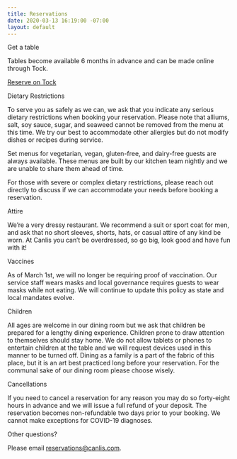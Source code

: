 ```yaml
---
title: Reservations
date: 2020-03-13 16:19:00 -07:00
layout: default
---
```


<p class="Caption">Get a table</p>

<p class="mb0 pb0">Tables become available 6 months in advance and can be made online through Tock. </p>
<p class="mt3 mb2 pb0"><a class="Button NoLine Caption" href="https://www.exploretock.com/canlis/" target="_blank">Reserve on Tock</a></p>

<div class="Caption mb4 mt4">Dietary Restrictions</div>

<p class="mb2 pb0">To serve you as safely as we can, we ask that you indicate any serious dietary restrictions when booking your reservation. Please note that alliums, salt, soy sauce, sugar, and seaweed cannot be removed from the menu at this time. We try our best to accommodate other allergies but do not modify dishes or recipes during service.</p>

<p class="mb2 pb0">Set menus for vegetarian, vegan, gluten-free, and dairy-free guests are always available. These menus are built by our kitchen team nightly and we are unable to share them ahead of time.</p>

<p class="mb2 pb0">For those with severe or complex dietary restrictions, please reach out directly to discuss if we can accommodate your needs before booking a reservation.</p> 

<p class="Caption mt4">Attire</p>

<p class="mb0 pb0">We’re a very dressy restaurant. We recommend a suit or sport coat for men, and ask that no short sleeves, shorts, hats, or casual attire of any kind be worn. At Canlis you can’t be overdressed, so go big, look good and have fun with it!</p>

<div class="Caption mb4 mt4">Vaccines</div>
<p class="mb0 pb0">As of March 1st, we will no longer be requiring proof of vaccination. Our service staff wears masks and local governance requires guests to wear masks while not eating. We will continue to update this policy as state and local mandates evolve.</p>

<div class="Caption mb4 mt4">Children</div>
<p class="mb0 pb0">All ages are welcome in our dining room but we ask that children be prepared for a lengthy dining experience. Children prone to draw attention to themselves should stay home. We do not allow tablets or phones to entertain children at the table and we will request devices used in this manner to be turned off. Dining as a family is a part of the fabric of this place, but it is an art best practiced long before your reservation. For the communal sake of our dining room please choose wisely. </p>

<div class="Caption mb4 mt4">Cancellations</div>
<p class="mb0 pb0">If you need to cancel a reservation for any reason you may do so forty-eight hours in advance and we will issue a full refund of your deposit. The reservation becomes non-refundable two days prior to your booking. We cannot make exceptions for COVID-19 diagnoses. </p>

<div class="Caption mb4 mt4">Other questions?</div>

Please email [reservations@canlis.com](mailto:reservations@canlis.com).

